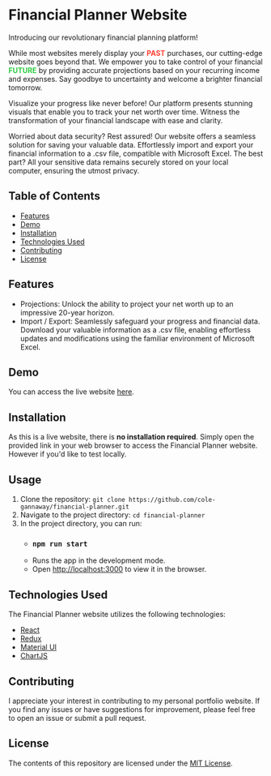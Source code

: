 # Financial Planner Website

Introducing our revolutionary financial planning platform!

While most websites merely display your <span style="color:#FF4136;"><b>PAST</b></span> purchases, our cutting-edge website goes beyond that. We empower you to take control of your financial <span style="color:#2ECC40;"><b>FUTURE</b></span> by providing accurate projections based on your recurring income and expenses. Say goodbye to uncertainty and welcome a brighter financial tomorrow.

Visualize your progress like never before! Our platform presents stunning visuals that enable you to track your net worth over time. Witness the transformation of your financial landscape with ease and clarity.

Worried about data security? Rest assured! Our website offers a seamless solution for saving your valuable data. Effortlessly import and export your financial information to a .csv file, compatible with Microsoft Excel. The best part? All your sensitive data remains securely stored on your local computer, ensuring the utmost privacy.


## Table of Contents

- [Features](#features)
- [Demo](#demo)
- [Installation](#installation)
- [Technologies Used](#technologies-used)
- [Contributing](#contributing)
- [License](#license)


## Features

- Projections: Unlock the ability to project your net worth up to an impressive 20-year horizon. 
- Import / Export: Seamlessly safeguard your progress and financial data. Download your valuable information as a .csv file, enabling effortless updates and modifications using the familiar environment of Microsoft Excel. 

## Demo

You can access the live website [here](https://www.colegannaway.com/financial-planner/).

## Installation

As this is a live website, there is **no installation required**. Simply open the provided link in your web browser to access the Financial Planner website. However if you'd like to test locally.

## Usage

1. Clone the repository: `git clone https://github.com/cole-gannaway/financial-planner.git`
2. Navigate to the project directory: `cd financial-planner`
3. In the project directory, you can run:
    - ### `npm run start`
    - Runs the app in the development mode.<br />
    - Open [http://localhost:3000](http://localhost:3000) to view it in the browser.


## Technologies Used

The Financial Planner website utilizes the following technologies:

- [React](https://react.dev/)
- [Redux](https://redux.js.org/)
- [Material UI](https://www.mui.com/)
- [ChartJS](https://www.chartjs.org/)

## Contributing

I appreciate your interest in contributing to my personal portfolio website. If you find any issues or have suggestions for improvement, please feel free to open an issue or submit a pull request.

## License

The contents of this repository are licensed under the [MIT License](LICENSE).

